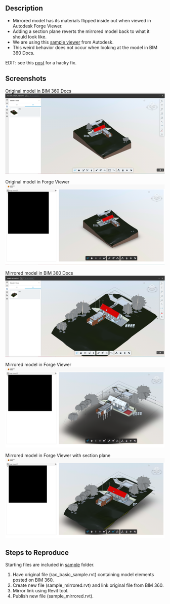 ## Description

* Mirrored model has its materials flipped inside out when viewed in Autodesk Forge Viewer.
* Adding a section plane reverts the mirrored model back to what it should look like.
* We are using this [sample viewer](https://github.com/Autodesk-Forge/learn.forge.viewhubmodels/tree/nodejs) from Autodesk.
* This weird behavior does not occur when looking at the model in BIM 360 Docs.

EDIT: see this [post](https://stackoverflow.com/questions/64559195/problems-with-forcedoublesided-setting) for a hacky fix.
## Screenshots

Original model in BIM 360 Docs
![](/screenshots/original_bim_360.png)

Original model in Forge Viewer
![](/screenshots/original_forge_viewer.png)

Mirrored model in BIM 360 Docs
![](/screenshots/mirrored_bim_360.png)

Mirrored model in Forge Viewer
![](/screenshots/mirrored_forge_viewer.png)

Mirrored model in Forge Viewer with section plane
![](/screenshots/mirrored_forge_viewer_section_plane.png)

## Steps to Reproduce

Starting files are included in [sample](/sample) folder.

1. Have original file (rac_basic_sample.rvt) containing model elements posted on BIM 360.
2. Create new file (sample_mirrored.rvt) and link original file from BIM 360.
3. Mirror link using Revit tool.
4. Publish new file (sample_mirrored.rvt).
